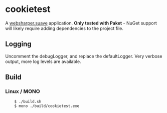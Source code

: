 # cookietest

A [websharper.suave](https://github.com/intellifactory/websharper.suave)
application. __Only tested with Paket__ - NuGet support will likely require
adding dependencies to the project file.

## Logging

Uncomment the debugLogger, and replace the defaultLogger.
Very verbose output, more log levels are available.

## Build

### Linux / MONO

		$ ./build.sh
		$ mono ./build/cookietest.exe

